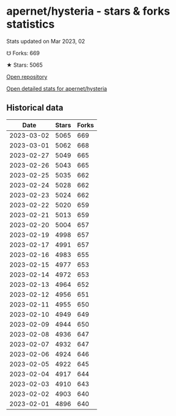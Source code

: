# apernet/hysteria - stars & forks statistics

Stats updated on Mar 2023, 02

☋ Forks: 669

★ Stars: 5065

[Open repository](https://github.com/apernet/hysteria)

[Open detailed stats for apernet/hysteria](https://reviewgithub.com/rep/apernet/hysteria)

## Historical data
| Date | Stars | Forks |
|------|-------|-------|
| 2023-03-02 | 5065 | 669 | 
| 2023-03-01 | 5062 | 668 | 
| 2023-02-27 | 5049 | 665 | 
| 2023-02-26 | 5043 | 665 | 
| 2023-02-25 | 5035 | 662 | 
| 2023-02-24 | 5028 | 662 | 
| 2023-02-23 | 5024 | 662 | 
| 2023-02-22 | 5020 | 659 | 
| 2023-02-21 | 5013 | 659 | 
| 2023-02-20 | 5004 | 657 | 
| 2023-02-19 | 4998 | 657 | 
| 2023-02-17 | 4991 | 657 | 
| 2023-02-16 | 4983 | 655 | 
| 2023-02-15 | 4977 | 653 | 
| 2023-02-14 | 4972 | 653 | 
| 2023-02-13 | 4964 | 652 | 
| 2023-02-12 | 4956 | 651 | 
| 2023-02-11 | 4955 | 650 | 
| 2023-02-10 | 4949 | 649 | 
| 2023-02-09 | 4944 | 650 | 
| 2023-02-08 | 4936 | 647 | 
| 2023-02-07 | 4932 | 647 | 
| 2023-02-06 | 4924 | 646 | 
| 2023-02-05 | 4922 | 645 | 
| 2023-02-04 | 4917 | 644 | 
| 2023-02-03 | 4910 | 643 | 
| 2023-02-02 | 4903 | 640 | 
| 2023-02-01 | 4896 | 640 | 

